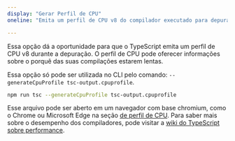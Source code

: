 ```yaml
---
display: "Gerar Perfil de CPU"
oneline: "Emita um perfil de CPU v8 do compilador executado para depuração"

---
```

Essa opção dá a oportunidade para que o TypeScript emita um perfil de CPU v8 durante a depuração. O perfil de CPU pode oferecer informações sobre o porquê das suas compilações estarem lentas.

Essa opção só pode ser utilizada no CLI pelo comando: `--generateCpuProfile tsc-output.cpuprofile`.

```sh
npm run tsc --generateCpuProfile tsc-output.cpuprofile
```

Esse arquivo pode ser aberto em um navegador com base chromium, como o Chrome ou Microsoft Edge na seção [de perfil de CPU](https://developers.google.com/web/tools/chrome-devtools/rendering-tools/js-execution). Para saber mais sobre o desempenho dos compiladores, pode visitar a [wiki do TypeScript sobre performance](https://github.com/microsoft/TypeScript/wiki/Performance).